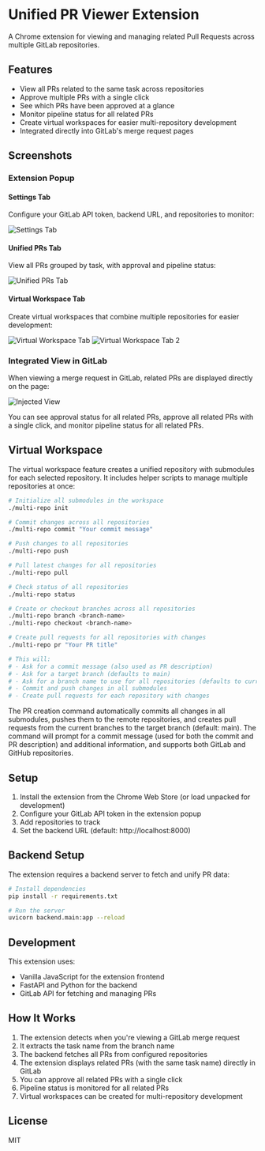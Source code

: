 # Unified PR Viewer Extension

A Chrome extension for viewing and managing related Pull Requests across multiple GitLab repositories.

## Features

- View all PRs related to the same task across repositories
- Approve multiple PRs with a single click
- See which PRs have been approved at a glance
- Monitor pipeline status for all related PRs
- Create virtual workspaces for easier multi-repository development
- Integrated directly into GitLab's merge request pages

## Screenshots

### Extension Popup

#### Settings Tab
Configure your GitLab API token, backend URL, and repositories to monitor:

![Settings Tab](images/unified-settings-tab.png)

#### Unified PRs Tab
View all PRs grouped by task, with approval and pipeline status:

![Unified PRs Tab](images/unified-PR-tab.png)

#### Virtual Workspace Tab
Create virtual workspaces that combine multiple repositories for easier development:

![Virtual Workspace Tab](images/unified-new-workspace.png)
![Virtual Workspace Tab 2](images/unified-workspace-tab.png)

### Integrated View in GitLab

When viewing a merge request in GitLab, related PRs are displayed directly on the page:

![Injected View](images/unified-injected-view.png)

You can see approval status for all related PRs, approve all related PRs with a single click, and monitor pipeline status for all related PRs.

## Virtual Workspace

The virtual workspace feature creates a unified repository with submodules for each selected repository. It includes helper scripts to manage multiple repositories at once:

```bash
# Initialize all submodules in the workspace
./multi-repo init

# Commit changes across all repositories
./multi-repo commit "Your commit message"

# Push changes to all repositories
./multi-repo push

# Pull latest changes for all repositories
./multi-repo pull

# Check status of all repositories
./multi-repo status

# Create or checkout branches across all repositories
./multi-repo branch <branch-name>
./multi-repo checkout <branch-name>

# Create pull requests for all repositories with changes
./multi-repo pr "Your PR title"

# This will:
# - Ask for a commit message (also used as PR description)
# - Ask for a target branch (defaults to main)
# - Ask for a branch name to use for all repositories (defaults to current branch)
# - Commit and push changes in all submodules
# - Create pull requests for each repository with changes
```

The PR creation command automatically commits all changes in all submodules, pushes them to the remote repositories, and creates pull requests from the current branches to the target branch (default: main). The command will prompt for a commit message (used for both the commit and PR description) and additional information, and supports both GitLab and GitHub repositories.

## Setup

1. Install the extension from the Chrome Web Store (or load unpacked for development)
2. Configure your GitLab API token in the extension popup
3. Add repositories to track
4. Set the backend URL (default: http://localhost:8000)

## Backend Setup

The extension requires a backend server to fetch and unify PR data:

```bash
# Install dependencies
pip install -r requirements.txt

# Run the server
uvicorn backend.main:app --reload
```

## Development

This extension uses:
- Vanilla JavaScript for the extension frontend
- FastAPI and Python for the backend
- GitLab API for fetching and managing PRs

## How It Works

1. The extension detects when you're viewing a GitLab merge request
2. It extracts the task name from the branch name
3. The backend fetches all PRs from configured repositories
4. The extension displays related PRs (with the same task name) directly in GitLab
5. You can approve all related PRs with a single click
6. Pipeline status is monitored for all related PRs
7. Virtual workspaces can be created for multi-repository development

## License

MIT